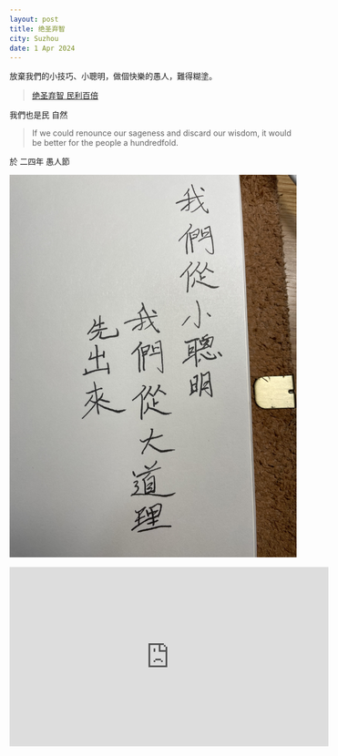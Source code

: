 ```yaml
---
layout: post
title: 绝圣弃智
city: Suzhou
date: 1 Apr 2024
---
```


放棄我們的小技巧、小聰明，做個快樂的愚人，難得糊塗。

> [绝圣弃智 民利百倍](https://ctext.org/dictionary.pl?if=gb&id=11610&remap=gb)

我們也是民 自然

> If we could renounce our sageness and discard our wisdom, it would be better for the people a hundredfold.

於 二四年 愚人節

![IMG_4588.jpg](/photos/IMG_4588.jpg)

<iframe width="560" height="315" src="https://www.youtube.com/embed/0Rk099vYgDo?si=A9xdcaomo9A_iRzx" title="YouTube video player" frameborder="0" allow="accelerometer; autoplay; clipboard-write; encrypted-media; gyroscope; picture-in-picture; web-share" referrerpolicy="strict-origin-when-cross-origin" allowfullscreen></iframe>
